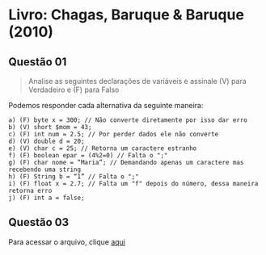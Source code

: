 # Livro: Chagas, Baruque & Baruque (2010)

## Questão 01
> Analise as seguintes declarações de variáveis e assinale (V) para Verdadeiro e (F) para Falso

Podemos responder cada alternativa da seguinte maneira:

```
a) (F) byte x = 300; // Não converte diretamente por isso dar erro
b) (V) short $mom = 43;
c) (F) int num = 2.5; // Por perder dados ele não converte
d) (V) double d = 20;
e) (V) char c = 25; // Retorna um caractere estranho
f) (F) boolean epar = (4%2=0) // Falta o ";"
g) (F) char nome = “Maria”; // Demandando apenas um caractere mas recebendo uma string
h) (F) String b = “1” // Falta o ";"
i) (F) float x = 2.7; // Falta um "f" depois do número, dessa maneira retorna erro
j) (F) int a = false;
```

## Questão 03

Para acessar o arquivo, clique [aqui](https://github.com/ifpb-cz-ads/poo-2021-2-ac-02-team-pedroedwilson/blob/Pedro/questao03.java)
